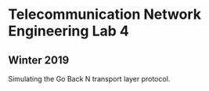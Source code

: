 # Telecommunication Network Engineering Lab 4
## Winter 2019

Simulating the Go Back N transport layer protocol.
